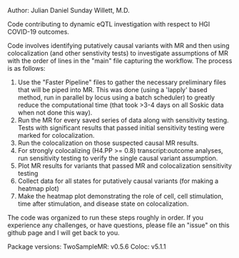 Author: Julian Daniel Sunday Willett, M.D.

Code contributing to dynamic eQTL investigation with respect to HGI COVID-19 outcomes.

Code involves identifying putatively causal variants with MR and then using colocalization (and other senstivity tests) to investigate assumptions of MR with the order of lines in the "main" file capturing the workflow. The process is as follows:

1. Use the "Faster Pipeline" files to gather the necessary preliminary files that will be piped into MR. This was done (using a 'lapply' based method, run in parallel by locus using a batch scheduler) to greatly reduce the computational time (that took >3-4 days on all Soskic data when not done this way).
2. Run the MR for every saved series of data along with sensitivity testing. Tests with significant results that passed initial sensitivity testing were marked for colocalization.
3. Run the colocalization on those suspected causal MR results.
4. For strongly colocalizing (H4.PP >= 0.8) transcript:outcome analyses, run sensitivity testing to verify the single causal variant assumption.
5. Plot MR results for variants that passed MR and colocalization sensitivity testing
6. Collect data for all states for putatively causal variants (for making a heatmap plot)
7. Make the heatmap plot demonstrating the role of cell, cell stimulation, time after stimulation, and disease state on colocalization.

The code was organized to run these steps roughly in order. If you experience any challenges, or have questions, please file an "issue" on this github page and I will get back to you.

Package versions:
TwoSampleMR: v0.5.6
Coloc: v5.1.1
